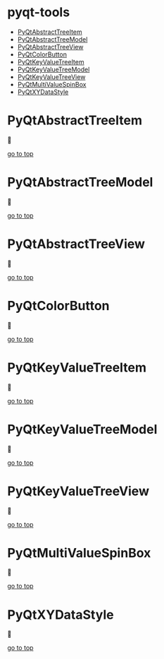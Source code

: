 # pyqt-tools

- [PyQtAbstractTreeItem](#pyqtabstracttreeitem)
- [PyQtAbstractTreeModel](#pyqtabstracttreemodel)
- [PyQtAbstractTreeView](#pyqtabstracttreeview)
- [PyQtColorButton](#pyqtcolorbutton)
- [PyQtKeyValueTreeItem](#pyqtkeyvaluetreeitem)
- [PyQtKeyValueTreeModel](#pyqtkeyvaluetreemodel)
- [PyQtKeyValueTreeView](#pyqtkeyvaluetreeview)
- [PyQtMultiValueSpinBox](#pyqtmultivaluespinbox)
- [PyQtXYDataStyle](#pyqtxydatastyle)

# PyQtAbstractTreeItem
:construction:

[go to top](#pyqt-tools)

# PyQtAbstractTreeModel
:construction:

[go to top](#pyqt-tools)

# PyQtAbstractTreeView
:construction:

[go to top](#pyqt-tools)

# PyQtColorButton
:construction:

[go to top](#pyqt-tools)

# PyQtKeyValueTreeItem
:construction:

[go to top](#pyqt-tools)

# PyQtKeyValueTreeModel
:construction:

[go to top](#pyqt-tools)

# PyQtKeyValueTreeView
:construction:

[go to top](#pyqt-tools)

# PyQtMultiValueSpinBox
:construction:

[go to top](#pyqt-tools)

# PyQtXYDataStyle
:construction:

[go to top](#pyqt-tools)
